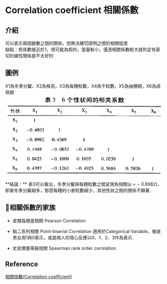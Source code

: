 # Correlation coefficient 相關係數
## 介紹
可以表示兩個變數之間的關係，但無法確切證明之間的相關程度
<br>缺點：若係數接近於1，很可能為假的，當量較小，僅憑相關係數較大就判定有密切的線性關係是不太好的

## 圖例
X1為冬季分櫱，X2為株高，X3為每穗粒數，X4為千粒數，X5為抽穗期，X6為成熟期
<br><img src="Pic3-6.jpg">
<p>**結論：** 表3可以看出，冬季分櫱與每穗粒數之間呈現負相關(ρ = − 0.8982)，即麥冬季分櫱越多，那麼每穗的小麥粒數越少，其他性狀之間的關係不顯著．


## 相關係數的家族
* 皮爾森積差相關 Pearson Correlation
* 點二系列相關 Point-biserial Correlation
適用於Categorical Variable，像是男女用1與0表示，或是病人的噁心反應以0、1、2、3作為表示．

* 史皮爾曼等級相關 Spearman rank order correlation

## Reference
[相關係數(Correlation coefficient)](https://wiki.mbalib.com/zh-tw/相关系数)
